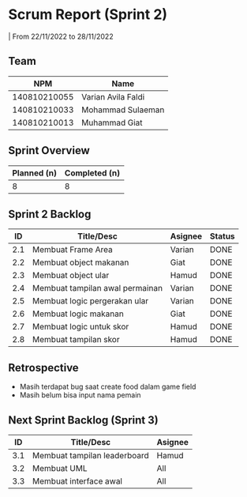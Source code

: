 # Scrum Report (Sprint 2)
| From 22/11/2022 to 28/11/2022

## Team 
| NPM           | Name              |
| ------------- |------------------ |
| 140810210055  | Varian Avila Faldi|
| 140810210033  | Mohammad Sulaeman |
| 140810210013  | Muhammad Giat     |

## Sprint Overview
| Planned (n)   | Completed (n) |
| ------------- |-------------- |
| 8             | 8             |

## Sprint 2 Backlog

| ID  | Title/Desc                      | Asignee | Status |
| --- | ----------                      | ------- | ------ |
| 2.1 | Membuat Frame Area              | Varian  |  DONE  |
| 2.2 | Membuat object makanan          | Giat    |  DONE  |
| 2.3 | Membuat object ular             | Hamud   |  DONE  |
| 2.4 | Membuat tampilan awal permainan | Varian  |  DONE  |
| 2.5 | Membuat logic pergerakan ular   | Varian  |  DONE  |
| 2.6 | Membuat logic makanan           | Giat    |  DONE  |
| 2.7 | Membuat logic untuk skor        | Hamud   |  DONE  |
| 2.8 | Membuat tampilan skor           | Hamud   |  DONE  |

## Retrospective 
- Masih terdapat bug saat create food dalam game field
- Masih belum bisa input nama pemain


## Next Sprint Backlog (Sprint 3)
| ID  | Title/Desc | Asignee | 
| --- | ---------- | ------- | 
| 3.1 | Membuat tampilan leaderboard | Hamud  |
| 3.2 | Membuat UML                  | All    |
| 3.3 | Membuat interface awal       | All    |
